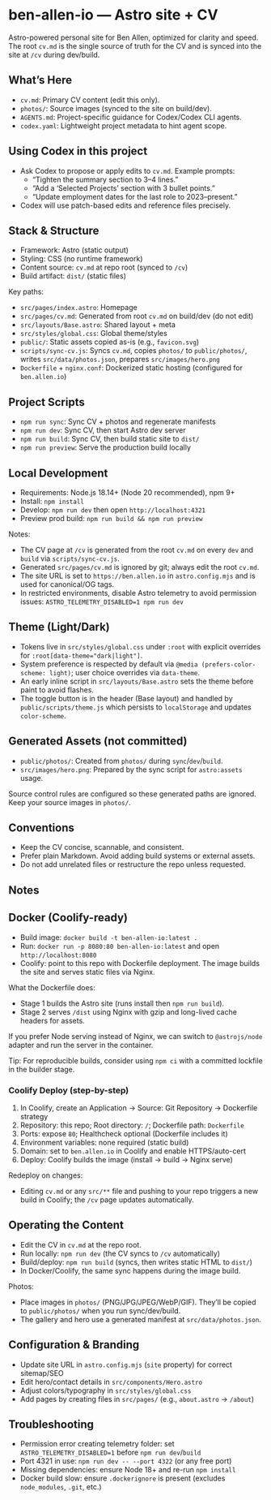 # ben-allen-io — Astro site + CV

Astro-powered personal site for Ben Allen, optimized for clarity and speed. The root `cv.md` is the single source of truth for the CV and is synced into the site at `/cv` during dev/build.

## What’s Here

- `cv.md`: Primary CV content (edit this only).
- `photos/`: Source images (synced to the site on build/dev).
- `AGENTS.md`: Project-specific guidance for Codex/Codex CLI agents.
- `codex.yaml`: Lightweight project metadata to hint agent scope.

## Using Codex in this project

- Ask Codex to propose or apply edits to `cv.md`. Example prompts:
  - “Tighten the summary section to 3–4 lines.”
  - “Add a ‘Selected Projects’ section with 3 bullet points.”
  - “Update employment dates for the last role to 2023–present.”
- Codex will use patch-based edits and reference files precisely.

## Stack & Structure

- Framework: Astro (static output)
- Styling: CSS (no runtime framework)
- Content source: `cv.md` at repo root (synced to `/cv`)
- Build artifact: `dist/` (static files)

Key paths:
- `src/pages/index.astro`: Homepage
- `src/pages/cv.md`: Generated from root `cv.md` on build/dev (do not edit)
- `src/layouts/Base.astro`: Shared layout + meta
- `src/styles/global.css`: Global theme/styles
- `public/`: Static assets copied as-is (e.g., `favicon.svg`)
- `scripts/sync-cv.js`: Syncs `cv.md`, copies `photos/` to `public/photos/`, writes `src/data/photos.json`, prepares `src/images/hero.png`
- `Dockerfile` + `nginx.conf`: Dockerized static hosting (configured for `ben.allen.io`)

## Project Scripts

- `npm run sync`: Sync CV + photos and regenerate manifests
- `npm run dev`: Sync CV, then start Astro dev server
- `npm run build`: Sync CV, then build static site to `dist/`
- `npm run preview`: Serve the production build locally

## Local Development

- Requirements: Node.js 18.14+ (Node 20 recommended), npm 9+
- Install: `npm install`
- Develop: `npm run dev` then open `http://localhost:4321`
- Preview prod build: `npm run build && npm run preview`

Notes:
- The CV page at `/cv` is generated from the root `cv.md` on every `dev` and `build` via `scripts/sync-cv.js`.
- Generated `src/pages/cv.md` is ignored by git; always edit the root `cv.md`.
- The site URL is set to `https://ben.allen.io` in `astro.config.mjs` and is used for canonical/OG tags.
- In restricted environments, disable Astro telemetry to avoid permission issues: `ASTRO_TELEMETRY_DISABLED=1 npm run dev`

## Theme (Light/Dark)

- Tokens live in `src/styles/global.css` under `:root` with explicit overrides for `:root[data-theme="dark|light"]`.
- System preference is respected by default via `@media (prefers-color-scheme: light)`; user choice overrides via `data-theme`.
- An early inline script in `src/layouts/Base.astro` sets the theme before paint to avoid flashes.
- The toggle button is in the header (Base layout) and handled by `public/scripts/theme.js` which persists to `localStorage` and updates `color-scheme`.

## Generated Assets (not committed)

- `public/photos/`: Created from `photos/` during `sync`/`dev`/`build`.
- `src/images/hero.png`: Prepared by the sync script for `astro:assets` usage.

Source control rules are configured so these generated paths are ignored. Keep your source images in `photos/`.

## Conventions

- Keep the CV concise, scannable, and consistent.
- Prefer plain Markdown. Avoid adding build systems or external assets.
- Do not add unrelated files or restructure the repo unless requested.

## Notes

## Docker (Coolify-ready)

- Build image: `docker build -t ben-allen-io:latest .`
- Run: `docker run -p 8080:80 ben-allen-io:latest` and open `http://localhost:8080`
- Coolify: point to this repo with Dockerfile deployment. The image builds the site and serves static files via Nginx.

What the Dockerfile does:
- Stage 1 builds the Astro site (runs install then `npm run build`).
- Stage 2 serves `/dist` using Nginx with gzip and long-lived cache headers for assets.

If you prefer Node serving instead of Nginx, we can switch to `@astrojs/node` adapter and run the server in the container.

Tip: For reproducible builds, consider using `npm ci` with a committed lockfile in the builder stage.

### Coolify Deploy (step-by-step)

1) In Coolify, create an Application → Source: Git Repository → Dockerfile strategy
2) Repository: this repo; Root directory: `/`; Dockerfile path: `Dockerfile`
3) Ports: expose `80`; Healthcheck optional (Dockerfile includes it)
4) Environment variables: none required (static build)
5) Domain: set to `ben.allen.io` in Coolify and enable HTTPS/auto-cert
6) Deploy: Coolify builds the image (install → build → Nginx serve)

Redeploy on changes:
- Editing `cv.md` or any `src/**` file and pushing to your repo triggers a new build in Coolify; the `/cv` page updates automatically.

## Operating the Content

- Edit the CV in `cv.md` at the repo root.
- Run locally: `npm run dev` (the CV syncs to `/cv` automatically)
- Build/deploy: `npm run build` (syncs, then writes static HTML to `dist/`)
- In Docker/Coolify, the same sync happens during the image build.

Photos:
- Place images in `photos/` (PNG/JPG/JPEG/WebP/GIF). They’ll be copied to `public/photos/` when you run sync/dev/build.
- The gallery and hero use a generated manifest at `src/data/photos.json`.

## Configuration & Branding

- Update site URL in `astro.config.mjs` (`site` property) for correct sitemap/SEO
- Edit hero/contact details in `src/components/Hero.astro`
- Adjust colors/typography in `src/styles/global.css`
- Add pages by creating files in `src/pages/` (e.g., `about.astro` → `/about`)

## Troubleshooting

- Permission error creating telemetry folder: set `ASTRO_TELEMETRY_DISABLED=1` before `npm run dev`/`build`
- Port 4321 in use: `npm run dev -- --port 4322` (or any free port)
- Missing dependencies: ensure Node 18+ and re-run `npm install`
- Docker build slow: ensure `.dockerignore` is present (excludes `node_modules`, `.git`, etc.)
